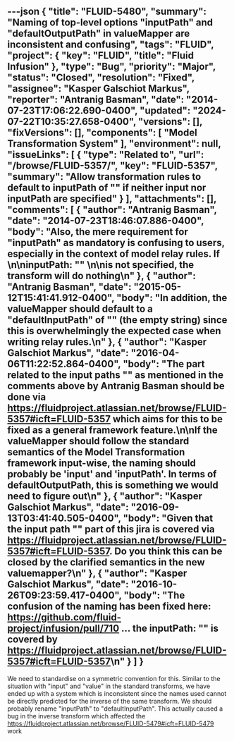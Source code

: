 ---json
{
  "title": "FLUID-5480",
  "summary": "Naming of top-level options \"inputPath\" and \"defaultOutputPath\" in valueMapper are inconsistent and confusing",
  "tags": "FLUID",
  "project": {
    "key": "FLUID",
    "title": "Fluid Infusion"
  },
  "type": "Bug",
  "priority": "Major",
  "status": "Closed",
  "resolution": "Fixed",
  "assignee": "Kasper Galschiot Markus",
  "reporter": "Antranig Basman",
  "date": "2014-07-23T17:06:22.690-0400",
  "updated": "2024-07-22T10:35:27.658-0400",
  "versions": [],
  "fixVersions": [],
  "components": [
    "Model Transformation System"
  ],
  "environment": null,
  "issueLinks": [
    {
      "type": "Related to",
      "url": "/browse/FLUID-5357/",
      "key": "FLUID-5357",
      "summary": "Allow transformation rules to default to inputPath of \"\" if neither input nor inputPath are specified"
    }
  ],
  "attachments": [],
  "comments": [
    {
      "author": "Antranig Basman",
      "date": "2014-07-23T18:46:07.886-0400",
      "body": "Also, the mere requirement for \"inputPath\" as mandatory is confusing to users, especially in the context of model relay rules. If&#x20;\n\ninputPath: \"\"&#x20;\n\nis not specified, the transform will do nothing\n"
    },
    {
      "author": "Antranig Basman",
      "date": "2015-05-12T15:41:41.912-0400",
      "body": "In addition, the valueMapper should default to a \"defaultInputPath\" of \"\" (the empty string) since this is overwhelmingly the expected case when writing relay rules.\n"
    },
    {
      "author": "Kasper Galschiot Markus",
      "date": "2016-04-06T11:22:52.864-0400",
      "body": "The part related to the input paths \"\" as mentioned in the comments above by Antranig Basman should be done via <https://fluidproject.atlassian.net/browse/FLUID-5357#icft=FLUID-5357> which aims for this to be fixed as a general framework feature.\n\nIf the valueMapper should follow the standard semantics of the Model Transformation framework input-wise, the naming should probably be 'input' and 'inputPath'. In terms of defaultOutputPath, this is something we would need to figure out\n"
    },
    {
      "author": "Kasper Galschiot Markus",
      "date": "2016-09-13T03:41:40.505-0400",
      "body": "Given that the input path \"\" part of this jira is covered via <https://fluidproject.atlassian.net/browse/FLUID-5357#icft=FLUID-5357>. Do you think this can be closed by the clarified semantics in the new valuemapper?\n"
    },
    {
      "author": "Kasper Galschiot Markus",
      "date": "2016-10-26T09:23:59.417-0400",
      "body": "The confusion of the naming has been fixed here: <https://github.com/fluid-project/infusion/pull/710> ... the inputPath: \"\" is covered by <https://fluidproject.atlassian.net/browse/FLUID-5357#icft=FLUID-5357>\n"
    }
  ]
}
---
We need to standardise on a symmetric convention for this. Similar to the situation with "input" and "value" in the standard transforms, we have ended up with a system which is inconsistent since the names used cannot be directly predicted for the inverse of the same transform. We should probably rename "inputPath" to "defaultInputPath". This actually caused a bug in the inverse transform which affected the <https://fluidproject.atlassian.net/browse/FLUID-5479#icft=FLUID-5479> work

        
